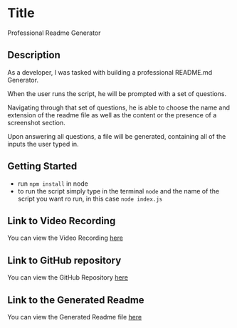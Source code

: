 # Title

Professional Readme Generator

## Description

As a developer, I was tasked with building a professional README.md Generator.

When the user runs the script, he will be prompted with a set of questions.

Navigating through that set of questions, he is able to choose the name and extension of the readme file as well as the content or the presence of a screenshot section.

Upon answering all questions, a file will be generated, containing all of the inputs the user typed in.

## Getting Started

- run `npm install` in node
- to run the script simply type in the terminal `node` and the name of the script you want ro run, in this case `node index.js`

## Link to Video Recording

You can view the Video Recording [here](https://drive.google.com/file/d/11MIYmD8kH1l8thhMBGLFHhHYEeqUvOWN/view?usp=sharing)

## Link to GitHub repository

You can view the GitHub Repository [here](https://github.com/ttudorandrei/readme_generator)

## Link to the Generated Readme

You can view the Generated Readme file [here](https://github.com/ttudorandrei/readme_generator/blob/master/MY_README.md)
